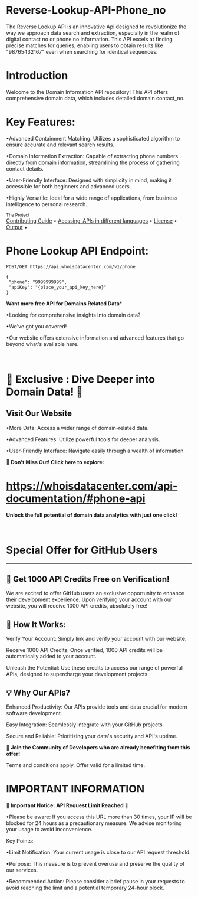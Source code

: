 # Reverse-Lookup-API-Phone_no
The Reverse Lookup API is an innovative Api designed to revolutionize the way we approach data search and extraction, especially in the realm of digital contact  no or phone no information.  This API excels at finding precise matches for queries, enabling users to obtain results like "98765432167" even when searching for identical sequences.


# Introduction
Welcome to the Domain Information API repository! This API offers comprehensive domain data, which includes detailed domain  contact_no.

# Key Features:

•Advanced Containment Matching: Utilizes a sophisticated algorithm to ensure accurate and relevant search results.
 <br />
 
•Domain Information Extraction: Capable of extracting phone numbers directly from domain information, streamlining the process of gathering contact details.
 <br />
 
•User-Friendly Interface: Designed with simplicity in mind, making it accessible for both beginners and advanced users.
 <br />
 
•Highly Versatile: Ideal for a wide range of applications, from business intelligence to personal research.
 <br />


<div >
    <sub>The Project</sub>
    <br />
    <a href="Contributing/Contributing Guide.md">Contributing Guide</a> •
    <a href="Acessing_APIs">Acessing_APIs in different languages</a> •
    <a href="License">License</a> •
    <a href="">Output</a> •
    <br />
  
# Phone Lookup API Endpoint:

  
```
POST/GET https://api.whoisdatacenter.com/v1/phone

{
 "phone": "9999999999",
 "apiKey": "{place_your_api_key_here}"
}
```

**Want more free API for Domains Related Data***
<br/>

•Looking for comprehensive insights into domain data? 
<br/>

•We've got you covered! 
<br/>

•Our website offers extensive information and advanced features that go beyond what's available here.


<br/>

# 🌟 Exclusive : Dive Deeper into Domain Data! 🌟

**Visit Our Website**
---

•More Data: Access a wider range of domain-related data.
<br/>

•Advanced Features: Utilize powerful tools for deeper analysis.
<br/>

•User-Friendly Interface: Navigate easily through a wealth of information.
<br/>

 **🔗 Don't Miss Out! Click here to explore:** 
# https://whoisdatacenter.com/api-documentation/#phone-api

**Unlock the full potential of domain data analytics with just one click!**


<br/>


# Special Offer for GitHub Users
---

**🚀 Get 1000 API Credits Free on Verification!**
---
We are excited to offer GitHub users an exclusive opportunity to enhance their development experience. Upon verifying your account with our website, you will receive 1000 API credits, absolutely free!

**🔑 How It Works:**
---
Verify Your Account: Simply link and verify your account with our website.
<br/>

Receive 1000 API Credits: Once verified, 1000 API credits will be automatically added to your account.
<br/>

Unleash the Potential: Use these credits to access our range of powerful APIs, designed to supercharge your development projects.
<br/>

**💡 Why Our APIs?**
---
Enhanced Productivity: Our APIs provide tools and data crucial for modern software development.
<br/>

Easy Integration: Seamlessly integrate with your GitHub projects.
<br/>

Secure and Reliable: Prioritizing your data's security and API's uptime.
<br/>

**🌟 Join the Community of Developers who are already benefiting from this offer!**

Terms and conditions apply. Offer valid for a limited time.


# IMPORTANT INFORMATION


**🚨 Important Notice: API Request Limit Reached 🚨**

•Please be aware: If you access this URL more than 30 times, your IP will be blocked for 24 hours as a precautionary measure. We advise monitoring your usage to avoid inconvenience.

Key Points:

•Limit Notification: Your current usage is close to our API request threshold.
<br/>

•Purpose: This measure is to prevent overuse and preserve the quality of our services.
<br/>

•Recommended Action: Please consider a brief pause in your requests to avoid reaching the limit and a potential temporary 24-hour block.











  
